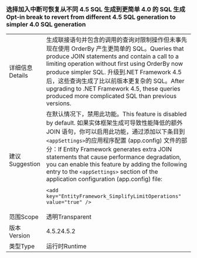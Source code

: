 ### <a name="opt-in-break-to-revert-from-different-45-sql-generation-to-simpler-40-sql-generation"></a><span data-ttu-id="23b59-101">选择加入中断可恢复从不同 4.5 SQL 生成到更简单 4.0 的 SQL 生成</span><span class="sxs-lookup"><span data-stu-id="23b59-101">Opt-in break to revert from different 4.5 SQL generation to simpler 4.0 SQL generation</span></span>

|   |   |
|---|---|
|<span data-ttu-id="23b59-102">详细信息</span><span class="sxs-lookup"><span data-stu-id="23b59-102">Details</span></span>|<span data-ttu-id="23b59-103">生成联接语句并包含的调用的查询对限制操作但未事先现在使用 OrderBy 产生更简单的 SQL。</span><span class="sxs-lookup"><span data-stu-id="23b59-103">Queries that produce JOIN statements and contain a call to a limiting operation without first using OrderBy now produce simpler SQL.</span></span> <span data-ttu-id="23b59-104">升级到.NET Framework 4.5 后，这些查询生成了比以前版本更复杂的 SQL。</span><span class="sxs-lookup"><span data-stu-id="23b59-104">After upgrading to .NET Framework 4.5, these queries produced more complicated SQL than previous versions.</span></span>|
|<span data-ttu-id="23b59-105">建议</span><span class="sxs-lookup"><span data-stu-id="23b59-105">Suggestion</span></span>|<span data-ttu-id="23b59-106">在默认情况下，禁用此功能。</span><span class="sxs-lookup"><span data-stu-id="23b59-106">This feature is disabled by default.</span></span> <span data-ttu-id="23b59-107">如果实体框架生成可导致性能降低的额外 JOIN 语句，你可以启用此功能，通过添加以下条目到<code>&lt;appSettings&gt;</code>的应用程序配置 (app.config) 文件的部分：</span><span class="sxs-lookup"><span data-stu-id="23b59-107">If Entity Framework generates extra JOIN statements that cause performance degradation, you can enable this feature by adding the following entry to the <code>&lt;appSettings&gt;</code> section of the application configuration (app.config) file:</span></span><pre><code class="language-xml">&lt;add key=&quot;EntityFramework_SimplifyLimitOperations&quot; value=&quot;true&quot; /&gt;&#13;&#10;</code></pre>|
|<span data-ttu-id="23b59-108">范围</span><span class="sxs-lookup"><span data-stu-id="23b59-108">Scope</span></span>|<span data-ttu-id="23b59-109">透明</span><span class="sxs-lookup"><span data-stu-id="23b59-109">Transparent</span></span>|
|<span data-ttu-id="23b59-110">版本</span><span class="sxs-lookup"><span data-stu-id="23b59-110">Version</span></span>|<span data-ttu-id="23b59-111">4.5.2</span><span class="sxs-lookup"><span data-stu-id="23b59-111">4.5.2</span></span>|
|<span data-ttu-id="23b59-112">类型</span><span class="sxs-lookup"><span data-stu-id="23b59-112">Type</span></span>|<span data-ttu-id="23b59-113">运行时</span><span class="sxs-lookup"><span data-stu-id="23b59-113">Runtime</span></span>|


